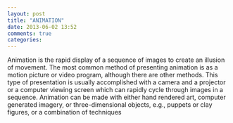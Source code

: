 ```yaml
---
layout: post
title: "ANIMATION"
date: 2013-06-02 13:52
comments: true
categories: 
---
```

Animation is the rapid display of a sequence of images to create an illusion of movement. The most common method of presenting animation is as a motion picture or video program, although there are other methods. This type of presentation is usually accomplished with a camera and a projector or a computer viewing screen which can rapidly cycle through images in a sequence. Animation can be made with either hand rendered art, computer generated imagery, or three-dimensional objects, e.g., puppets or clay figures, or a combination of techniques

